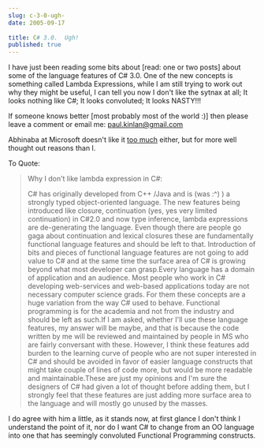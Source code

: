 ```yaml
---
slug: c-3-0-ugh-
date: 2005-09-17
 
title: C# 3.0.  Ugh!
published: true
---
```

I have just been reading some bits about [read: one or two posts] about some of the language features of C# 3.0.  One of the new concepts is something called Lambda Expressions, while I am still trying to work out why they might be useful, I can tell you now I don't like the sytnax at all;  It looks nothing like C#;  It looks convoluted; It looks NASTY!!!<p />If someone knows better [most probably most of the world :)] then please leave a comment or email me: [paul.kinlan@gmail.com](mailto:paul.kinlan@gmail.com)<p />Abhinaba at Microsoft doesn't like it [too much](http://blogs.msdn.com/abhinaba/archive/2005/09/17/469568.aspx) either, but for more well thought out reasons than I.<p />To Quote:<blockquote>Why I don't like lambda expression in C#:<p />C# has originally developed from C++ /Java and is (was :^) ) a strongly typed object-oriented language. The new features being introduced like closure, continuation (yes, yes very limited continuation) in C#2.0 and now type inference, lambda expressions are de-generating the language. Even though there are people go gaga about continuation and lexical closures these are fundamentally functional language features and should be left to that. Introduction of bits and pieces of functional language features are not going to add value to C# and at the same time the surface area of C# is growing beyond what most developer can grasp.Every language has a domain of application and an audience. Most people who work in C# developing web-services and web-based applications today are not necessary computer science grads. For them these concepts are a huge variation from the way C# used to behave. Functional programming is for the academia and not from the industry and should be left as such.If I am asked, whether I'll use these language features, my answer will be maybe, and that is because the code written by me will be reviewed and maintained by people in MS who are fairly conversant with these. However, I think these features add burden to the learning curve of people who are not super interested in C# and should be avoided in favor of easier language constructs that might take couple of lines of code more, but would be more readable and maintainable.These are just my opinions and I'm sure the designers of C# had given a lot of thought before adding them, but I strongly feel that these features are just adding more surface area to the language and will mostly go unused by the masses.</blockquote><p />I do agree with him a little, as it stands now, at first glance I don't think I understand the point of it, nor do I want C# to change from an OO language into one that has seemingly convoluted Functional Programming constructs.<p />


